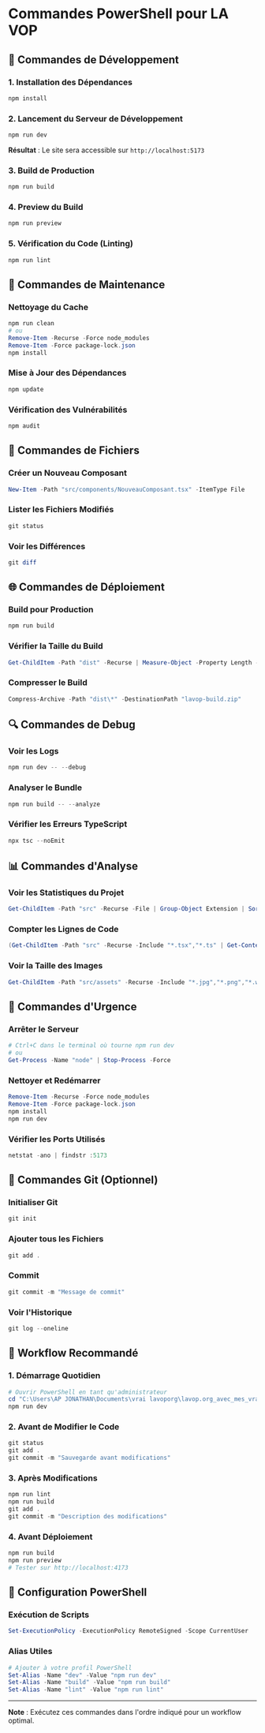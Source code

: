 # Commandes PowerShell pour LA VOP

## 🚀 Commandes de Développement

### 1. Installation des Dépendances
```powershell
npm install
```

### 2. Lancement du Serveur de Développement
```powershell
npm run dev
```
**Résultat** : Le site sera accessible sur `http://localhost:5173`

### 3. Build de Production
```powershell
npm run build
```

### 4. Preview du Build
```powershell
npm run preview
```

### 5. Vérification du Code (Linting)
```powershell
npm run lint
```

## 🔧 Commandes de Maintenance

### Nettoyage du Cache
```powershell
npm run clean
# ou
Remove-Item -Recurse -Force node_modules
Remove-Item -Force package-lock.json
npm install
```

### Mise à Jour des Dépendances
```powershell
npm update
```

### Vérification des Vulnérabilités
```powershell
npm audit
```

## 📁 Commandes de Fichiers

### Créer un Nouveau Composant
```powershell
New-Item -Path "src/components/NouveauComposant.tsx" -ItemType File
```

### Lister les Fichiers Modifiés
```powershell
git status
```

### Voir les Différences
```powershell
git diff
```

## 🌐 Commandes de Déploiement

### Build pour Production
```powershell
npm run build
```

### Vérifier la Taille du Build
```powershell
Get-ChildItem -Path "dist" -Recurse | Measure-Object -Property Length -Sum
```

### Compresser le Build
```powershell
Compress-Archive -Path "dist\*" -DestinationPath "lavop-build.zip"
```

## 🔍 Commandes de Debug

### Voir les Logs
```powershell
npm run dev -- --debug
```

### Analyser le Bundle
```powershell
npm run build -- --analyze
```

### Vérifier les Erreurs TypeScript
```powershell
npx tsc --noEmit
```

## 📊 Commandes d'Analyse

### Voir les Statistiques du Projet
```powershell
Get-ChildItem -Path "src" -Recurse -File | Group-Object Extension | Sort-Object Count -Descending
```

### Compter les Lignes de Code
```powershell
(Get-ChildItem -Path "src" -Recurse -Include "*.tsx","*.ts" | Get-Content | Measure-Object -Line).Lines
```

### Voir la Taille des Images
```powershell
Get-ChildItem -Path "src/assets" -Recurse -Include "*.jpg","*.png","*.webp" | Select-Object Name, @{Name="Size(KB)";Expression={[math]::Round($_.Length/1KB,2)}}
```

## 🚨 Commandes d'Urgence

### Arrêter le Serveur
```powershell
# Ctrl+C dans le terminal où tourne npm run dev
# ou
Get-Process -Name "node" | Stop-Process -Force
```

### Nettoyer et Redémarrer
```powershell
Remove-Item -Recurse -Force node_modules
Remove-Item -Force package-lock.json
npm install
npm run dev
```

### Vérifier les Ports Utilisés
```powershell
netstat -ano | findstr :5173
```

## 📝 Commandes Git (Optionnel)

### Initialiser Git
```powershell
git init
```

### Ajouter tous les Fichiers
```powershell
git add .
```

### Commit
```powershell
git commit -m "Message de commit"
```

### Voir l'Historique
```powershell
git log --oneline
```

## 🎯 Workflow Recommandé

### 1. Démarrage Quotidien
```powershell
# Ouvrir PowerShell en tant qu'administrateur
cd "C:\Users\AP JONATHAN\Documents\vrai lavoporg\lavop.org_avec_mes_vrai_infos"
npm run dev
```

### 2. Avant de Modifier le Code
```powershell
git status
git add .
git commit -m "Sauvegarde avant modifications"
```

### 3. Après Modifications
```powershell
npm run lint
npm run build
git add .
git commit -m "Description des modifications"
```

### 4. Avant Déploiement
```powershell
npm run build
npm run preview
# Tester sur http://localhost:4173
```

## 🔧 Configuration PowerShell

### Exécution de Scripts
```powershell
Set-ExecutionPolicy -ExecutionPolicy RemoteSigned -Scope CurrentUser
```

### Alias Utiles
```powershell
# Ajouter à votre profil PowerShell
Set-Alias -Name "dev" -Value "npm run dev"
Set-Alias -Name "build" -Value "npm run build"
Set-Alias -Name "lint" -Value "npm run lint"
```

---

**Note** : Exécutez ces commandes dans l'ordre indiqué pour un workflow optimal.
